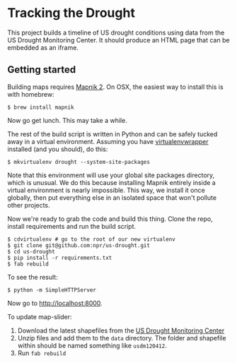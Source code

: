 Tracking the Drought
=======================

This project builds a timeline of US drought conditions using data from the US Drought Monitoring Center. It should produce an HTML page that can be embedded as an iframe.

Getting started
---------------

Building maps requires [Mapnik 2](http://mapnik.org). On OSX, the easiest way to install this is with homebrew:

    $ brew install mapnik

Now go get lunch. This may take a while.

The rest of the build script is written in Python and can be safely tucked away in a virtual environment. Assuming you have [virtualenvwrapper][vew] installed (and you should), do this:

    $ mkvirtualenv drought --system-site-packages

Note that this environment will use your global site packages directory, which is unusual. We do this because installing Mapnik entirely inside a virtual environment is nearly impossible. This way, we install it once globally, then put everything else in an isolated space that won't pollute other projects.

Now we're ready to grab the code and build this thing. Clone the repo, install requirements and run the build script.

    $ cdvirtualenv # go to the root of our new virtualenv
    $ git clone git@github.com:npr/us-drought.git
    $ cd us-drought
    $ pip install -r requirements.txt
    $ fab rebuild

To see the result:

    $ python -m SimpleHTTPServer

Now go to <http://localhost:8000>.

To update map-slider:

 1. Download the latest shapefiles from the [US Drought Monitoring Center][usdm]
 2. Unzip files and add them to the `data` directory. The folder and shapefile within should be named something like `usdm120412`.
 3. Run `fab rebuild`


[usdm]: http://droughtmonitor.unl.edu/dmshps_archive.htm
[vew]: http://www.doughellmann.com/projects/virtualenvwrapper/